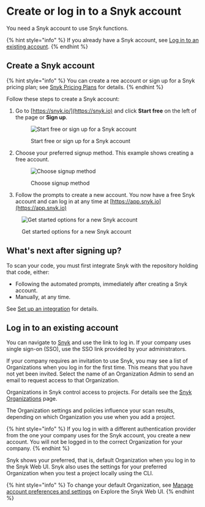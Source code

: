 # Create or log in to a Snyk account

You need a Snyk account to use Snyk functions.

{% hint style="info" %}
If you already have a Snyk account, see [Log in to an existing account](create-a-snyk-account.md#log-in-to-an-existing-account).
{% endhint %}

## Create a Snyk account

{% hint style="info" %}
You can create a ree account or sign up for a Snyk pricing plan; see [Snyk Pricing Plans](../../more-info/plans.md) for details.
{% endhint %}

Follow these steps to create a Snyk account:

1.  Go to [https://snyk.io/](https://snyk.io) and click **Start free** on the left of the page or **Sign up**.

    <figure><img src="../../.gitbook/assets/start-free_signup.png" alt="Start free or sign up for a Snyk account"><figcaption><p>Start free or sign up for a Snyk account</p></figcaption></figure>
2.  Choose your preferred signup method. This example shows creating a free account.

    <figure><img src="../../.gitbook/assets/signin_method_10nov2022.png" alt="Choose signup method"><figcaption><p>Choose signup method</p></figcaption></figure>
3. Follow the prompts to create a new account. You now have a free Snyk account and can log in at any time at [https://app.snyk.io](https://app.snyk.io)

<figure><img src="../../.gitbook/assets/new_acct_created-10nov2022.png" alt="Get started options for a new Snyk account"><figcaption><p>Get started options for a new Snyk account</p></figcaption></figure>

## **What's next after signing up?**

To scan your code, you must first integrate Snyk with the repository holding that code, either:

* Following the automated prompts, immediately after creating a Snyk account.
* Manually, at any time.

See [Set up an integration](set-up-an-integration.md) for details.

## Log in to an existing account

You can navigate to [Snyk](https://snyk.io/) and use the link to log in. If your company uses single sign-on (SSO), use the SSO link provided by your administrators.

If your company requires an invitation to use Snyk, you may see a list of Organizations when you log in for the first time. This means that you have not yet been invited. Select the name of an Organization Admin to send an email to request access to that Organization.

Organizations in Snyk control access to projects. For details see the [Snyk Organizations](../../snyk-admin/manage-groups-and-organizations/whats-a-snyk-organization.md) page.

The Organization settings and policies influence your scan results, depending on which Organization you use when you add a project.

{% hint style="info" %}
If you log in with a different authentication provider from the one your company uses for the Snyk account, you create a new account. You will not be logged in to the correct Organization for your company.
{% endhint %}

Snyk shows your preferred, that is, default Organization when you log in to the Snyk Web UI. Snyk also uses the settings for your preferred Organization when you test a project locally using the CLI.

{% hint style="info" %}
To change your default Organization, see [Manage account preferences and settings](../exploring-the-snyk-web-ui.md#manage-account-preferences-and-settings) on Explore the Snyk Web UI.
{% endhint %}
